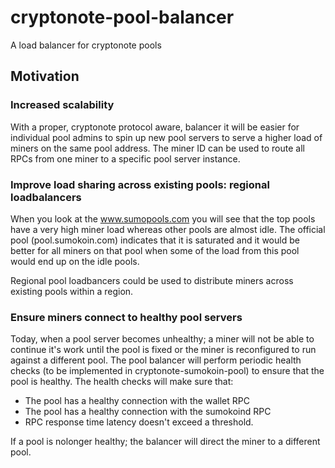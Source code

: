 # cryptonote-pool-balancer

A load balancer for cryptonote pools

## Motivation

### Increased scalability
With a proper, cryptonote protocol aware, balancer it will be easier for individual pool admins to spin up new pool servers to serve a higher load of miners on the same pool address. The miner ID can be used to route all RPCs from one miner to a specific pool server instance. 

### Improve load sharing across existing pools: regional loadbalancers
When you look at the www.sumopools.com you will see that the top pools have a very high miner load whereas other pools are almost idle. The official pool (pool.sumokoin.com) indicates that it is saturated and it would be better for all miners on that pool when some of the load from this pool would end up on the idle pools. 

Regional pool loadbancers could be used to distribute miners across existing pools within a region.

### Ensure miners connect to healthy pool servers
Today, when a pool server becomes unhealthy; a miner will not be able to continue it's work until the pool is fixed or the miner is reconfigured to run against a different pool. The pool balancer will perform periodic health checks (to be implemented in cryptonote-sumokoin-pool) to ensure that the pool is healthy. 
The health checks will make sure that:

 * The pool has a healthy connection with the wallet RPC
 * The pool has a healthy connection with the sumokoind RPC
 * RPC response time latency doesn't exceed a threshold.

If a pool is nolonger healthy; the balancer will direct the miner to a different pool.


